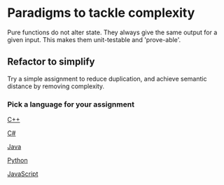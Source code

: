 # Paradigms to tackle complexity

Pure functions do not alter state.
They always give the same output for a given input.
This makes them unit-testable and 'prove-able'.

## Refactor to simplify

Try a simple assignment to reduce duplication, and achieve semantic distance by removing complexity.

### Pick a language for your assignment


[C++](https://classroom.github.com/a/uEgRyVYB)

[C#](https://classroom.github.com/a/EAWHFMlm)

[Java](https://classroom.github.com/a/NoL8Wt7w)

[Python](https://classroom.github.com/a/GMA_ioTL)

[JavaScript](https://classroom.github.com/a/9HH6BaJL)
